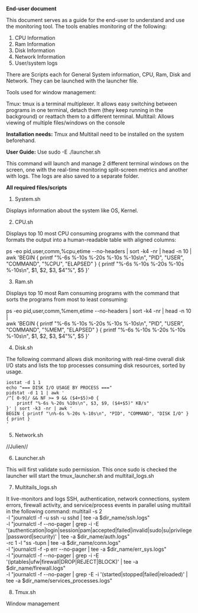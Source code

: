 **End-user document**

This document serves as a guide for the end-user to understand and use the monitoring tool. The tools enables monitoring of the following:

1. CPU Information
2. Ram Information
3. Disk Information
4. Network Information 
5. User/system logs

There are Scripts each for General System information, CPU, Ram, Disk and Network. They can be launched with the launcher file.

Tools used for window management:

Tmux: tmux is a terminal multiplexer. It allows easy switching between programs in one terminal, detach them (they keep running in the background) or reattach them to a different terminal.
Multitail: Allows viewing of multiple files/windows on the console

**Installation needs:**
Tmux and Multitail need to be installed on the system beforehand.

**User Guide:**
Use sudo -E ./launcher.sh

This command will launch and manage 2 different terminal windows on the screen, one with the real-time monitoring split-screen metrics and another with logs. The logs are also saved to a separate folder.

**All required files/scripts**

1. System.sh

Displays information about the system like OS, Kernel.

2. CPU.sh

Displays top 10 most CPU consuming programs with the command that formats the output into a human-readable table with aligned columns:

ps -eo pid,user,comm,%cpu,etime --no-headers | sort -k4 -nr | head -n 10 | \
    awk 'BEGIN {
        printf "%-6s %-10s %-20s %-10s %-10s\n", "PID", "USER", "COMMAND", "%CPU", "ELAPSED"
    }
    {
        printf "%-6s %-10s %-20s %-10s %-10s\n", $1, $2, $3, $4"%", $5
    }'

3. Ram.sh

Displays top 10 most Ram consuming programs with the command that sorts the programs from most to least consuming:

 ps -eo pid,user,comm,%mem,etime --no-headers | sort -k4 -nr | head -n 10 | \
    awk 'BEGIN {
        printf "%-6s %-10s %-20s %-10s %-10s\n", "PID", "USER", "COMMAND", "%MEM", "ELAPSED"
    }
    {
        printf "%-6s %-10s %-20s %-10s %-10s\n", $1, $2, $3, $4"%", $5
    }'

4. Disk.sh

The following command allows disk monitoring with real-time overall disk I/O stats and lists the top processes consuming disk resources, sorted by usage.

    iostat -d 1 1
    echo "=== DISK I/O USAGE BY PROCESS ==="
    pidstat -d 1 1 | awk '
    /^[ 0-9]/ && NF >= 9 && ($4+$5)>0 {
        printf "%-6s %-20s %10s\n", $3, $9, ($4+$5)" KB/s"
    }' | sort -k3 -nr | awk '
    BEGIN { printf "\n%-6s %-20s %-10s\n", "PID", "COMMAND", "DISK I/O" }
    { print }
    '

5. Network.sh

//Julien//

6. Launcher.sh

This will first validate sudo permission. This once sudo is checked the launcher will start the tmux_launcher.sh and multitail_logs.sh


7. Multitails_logs.sh

It live-monitors and logs SSH, authentication, network connections, system errors, firewall activity, and service/process events in parallel using multitail in the following command:
multitail -s 2 \
    -l "journalctl -f -u ssh -u sshd | tee -a $dir_name/ssh.logs" \
    -l "journalctl -f --no-pager | grep -i -E '(authentication|login|session|pam|accepted|failed|invalid|sudo|su|privilege|password|security)' | tee -a $dir_name/auth.logs" \
    -rc 1 -l "ss -tupn | tee -a $dir_name/conn.logs" \
    -l "journalctl -f -p err --no-pager | tee -a $dir_name/err_sys.logs" \
    -l "journalctl -f --no-pager | grep -i -E '(iptables|ufw|firewall|DROP|REJECT|BLOCK)' | tee -a $dir_name/firewall.logs" \
    -l "journalctl -f --no-pager | grep -E -i '(started|stopped|failed|reloaded)' | tee -a $dir_name/services_processes.logs"

8. Tmux.sh

Window management
